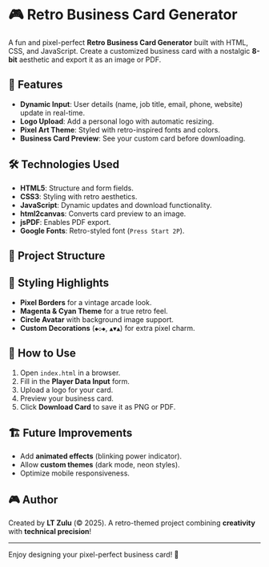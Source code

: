 # 🎮 Retro Business Card Generator

A fun and pixel-perfect **Retro Business Card Generator** built with HTML, CSS, and JavaScript. Create a customized business card with a nostalgic **8-bit** aesthetic and export it as an image or PDF.

## 🚀 Features

- **Dynamic Input**: User details (name, job title, email, phone, website) update in real-time.
- **Logo Upload**: Add a personal logo with automatic resizing.
- **Pixel Art Theme**: Styled with retro-inspired fonts and colors.
- **Business Card Preview**: See your custom card before downloading.

## 🛠 Technologies Used

- **HTML5**: Structure and form fields.
- **CSS3**: Styling with retro aesthetics.
- **JavaScript**: Dynamic updates and download functionality.
- **html2canvas**: Converts card preview to an image.
- **jsPDF**: Enables PDF export.
- **Google Fonts**: Retro-styled font (`Press Start 2P`).

## 📂 Project Structure

## 🎨 Styling Highlights

- **Pixel Borders** for a vintage arcade look.
- **Magenta & Cyan Theme** for a true retro feel.
- **Circle Avatar** with background image support.
- **Custom Decorations** (`◆◇◆`, `▲▼▲`) for extra pixel charm.

## 🔧 How to Use

1. Open `index.html` in a browser.
2. Fill in the **Player Data Input** form.
3. Upload a logo for your card.
4. Preview your business card.
5. Click **Download Card** to save it as PNG or PDF.

## 🏗 Future Improvements

- Add **animated effects** (blinking power indicator).
- Allow **custom themes** (dark mode, neon styles).
- Optimize mobile responsiveness.

## 🎮 Author

Created by **LT Zulu** (© 2025). A retro-themed project combining **creativity** with **technical precision**!

---

Enjoy designing your pixel-perfect business card! 🚀

